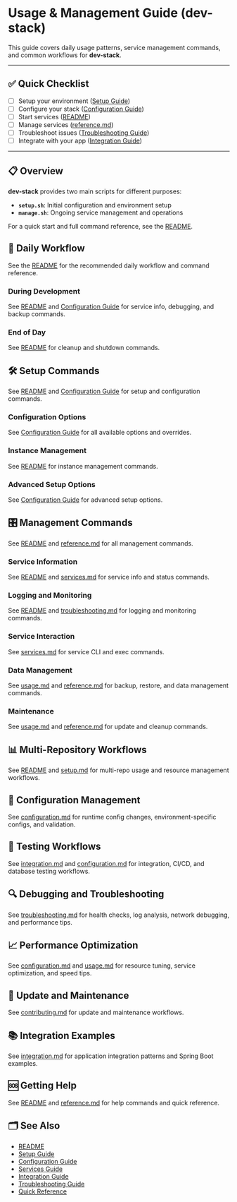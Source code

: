 # Usage & Management Guide (dev-stack)

This guide covers daily usage patterns, service management commands, and common workflows for **dev-stack**.

---

## ✅ Quick Checklist

- [ ] Setup your environment ([Setup Guide](setup.md))
- [ ] Configure your stack ([Configuration Guide](configuration.md))
- [ ] Start services ([README](../README.md))
- [ ] Manage services ([reference.md](reference.md))
- [ ] Troubleshoot issues ([Troubleshooting Guide](troubleshooting.md))
- [ ] Integrate with your app ([Integration Guide](integration.md))

---

## 📋 Overview

**dev-stack** provides two main scripts for different purposes:
- **`setup.sh`**: Initial configuration and environment setup
- **`manage.sh`**: Ongoing service management and operations

For a quick start and full command reference, see the [README](../README.md).

## 🚀 Daily Workflow

See the [README](../README.md) for the recommended daily workflow and command reference.

### During Development

See [README](../README.md) and [Configuration Guide](configuration.md) for service info, debugging, and backup commands.

### End of Day

See [README](../README.md) for cleanup and shutdown commands.

## 🛠 Setup Commands

See [README](../README.md) and [Configuration Guide](configuration.md) for setup and configuration commands.

### Configuration Options

See [Configuration Guide](configuration.md) for all available options and overrides.

### Instance Management

See [README](../README.md) for instance management commands.

### Advanced Setup Options

See [Configuration Guide](configuration.md) for advanced setup options.

## 🎛 Management Commands

See [README](../README.md) and [reference.md](reference.md) for all management commands.

### Service Information

See [README](../README.md) and [services.md](services.md) for service info and status commands.

### Logging and Monitoring

See [README](../README.md) and [troubleshooting.md](troubleshooting.md) for logging and monitoring commands.

### Service Interaction

See [services.md](services.md) for service CLI and exec commands.

### Data Management

See [usage.md](usage.md) and [reference.md](reference.md) for backup, restore, and data management commands.

### Maintenance

See [usage.md](usage.md) and [reference.md](reference.md) for update and cleanup commands.

## 📊 Multi-Repository Workflows

See [README](../README.md) and [setup.md](setup.md) for multi-repo usage and resource management workflows.

## 🔧 Configuration Management

See [configuration.md](configuration.md) for runtime config changes, environment-specific configs, and validation.

## 🧪 Testing Workflows

See [integration.md](integration.md) and [configuration.md](configuration.md) for integration, CI/CD, and database testing workflows.

## 🔍 Debugging and Troubleshooting

See [troubleshooting.md](troubleshooting.md) for health checks, log analysis, network debugging, and performance tips.

## 📈 Performance Optimization

See [configuration.md](configuration.md) and [usage.md](usage.md) for resource tuning, service optimization, and speed tips.

## 🔄 Update and Maintenance

See [contributing.md](contributing.md) for update and maintenance workflows.

## 📚 Integration Examples

See [integration.md](integration.md) for application integration patterns and Spring Boot examples.

## 🆘 Getting Help

See [README](../README.md) and [reference.md](reference.md) for help commands and quick reference.

## 🗂️ See Also

- [README](../README.md)
- [Setup Guide](setup.md)
- [Configuration Guide](configuration.md)
- [Services Guide](services.md)
- [Integration Guide](integration.md)
- [Troubleshooting Guide](troubleshooting.md)
- [Quick Reference](reference.md)